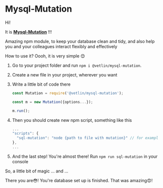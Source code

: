 # Mysql-Mutation

Hi!

It is **[Mysql-Mutation](https://www.npmjs.com/package/@vetlin/mysql-mutation)** !!!

Amazing npm module, to keep your database clean and tidy, and also help you and your colleagues interact flexibly and effectively

How to use it? Oooh, it is very simple :blush:

1. Go to your project folder and run `npm i @vetlin/mysql-mutation`.

2. Create a new file in your project, wherever you want

3. Write a little bit of code there
    ```javascript
    const Mutation = require('@vetlin/mysql-mutation');

    const m = new Mutation({options...});

    m.run();
    ```
4. Then you should create new npm script, something like this
    ```javascript
    ...
    "scripts": {
      "sql-mutation": "node {path to file with mutation}" // for example "node scripts/mutation/index.js"
    },
    ...
    ```
5. And the last step! You're almost there! Run `npm run sql-mutation` in your console



So, a little bit of magic ... and ...

There you are:flushed:! You're database set up is finished. That was amazing:heart_eyes:!
